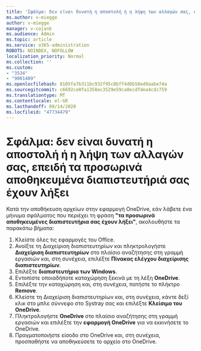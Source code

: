 ```yaml
---
title: 'Σφάλμα: δεν είναι δυνατή η αποστολή ή η λήψη των αλλαγών σας, επειδή τα προσωρινά αποθηκευμένα διαπιστευτήριά σας έχουν λήξει'
ms.author: v-miegge
author: v-miegge
manager: v-cojank
ms.audience: Admin
ms.topic: article
ms.service: o365-administration
ROBOTS: NOINDEX, NOFOLLOW
localization_priority: Normal
ms.collection: ''
ms.custom:
- "3534"
- "9001489"
ms.openlocfilehash: 8105fa7b311bc932f95c8bff4d6b58ed9aabe74a
ms.sourcegitcommit: c6692ce0fa1358ec3529e59ca0ecdfdea4cdc759
ms.translationtype: MT
ms.contentlocale: el-GR
ms.lasthandoff: 09/14/2020
ms.locfileid: "47734479"
---
```

# <a name="error-we-cant-upload-or-download-your-changes-because-your-cached-credentials-have-expired"></a>Σφάλμα: δεν είναι δυνατή η αποστολή ή η λήψη των αλλαγών σας, επειδή τα προσωρινά αποθηκευμένα διαπιστευτήριά σας έχουν λήξει

Κατά την αποθήκευση αρχείων στην εφαρμογή OneDrive, εάν λάβετε ένα μήνυμα σφάλματος που περιέχει τη φράση **"τα προσωρινά αποθηκευμένες διαπιστευτήρια σας έχουν λήξει"**, ακολουθήστε τα παρακάτω βήματα:

1. Κλείστε όλες τις εφαρμογές του Office.
1. Ανοίξτε τη Διαχείριση διαπιστευτηρίων και πληκτρολογήστε **Διαχείριση διαπιστευτηρίων** στο πλαίσιο αναζήτησης στη γραμμή εργασιών και, στη συνέχεια, επιλέξτε **Πίνακας ελέγχου διαχείρισης διαπιστευτηρίων**.
1. Επιλέξτε **διαπιστευτήρια των Windows**.
1. Εντοπίστε οποιαδήποτε καταχώρηση ξεκινά με τη λέξη **OneDrive**.
1. Επιλέξτε την καταχώρηση και, στη συνέχεια, πατήστε το πλήκτρο **Remove**.
1. Κλείστε τη Διαχείριση διαπιστευτηρίων και, στη συνέχεια, κάντε δεξί κλικ στο μπλε σύννεφο στο Systray σας και επιλέξτε **Κλείσιμο του OneDrive**.
1. Πληκτρολογήστε **OneDrive** στο πλαίσιο αναζήτησης στη γραμμή εργασιών και επιλέξτε την **εφαρμογή OneDrive** για να εκκινήσετε το OneDrive.
1. Πραγματοποιήστε είσοδο στο OneDrive και, στη συνέχεια, προσπαθήστε να αποθηκεύσετε το αρχείο στο OneDrive.
